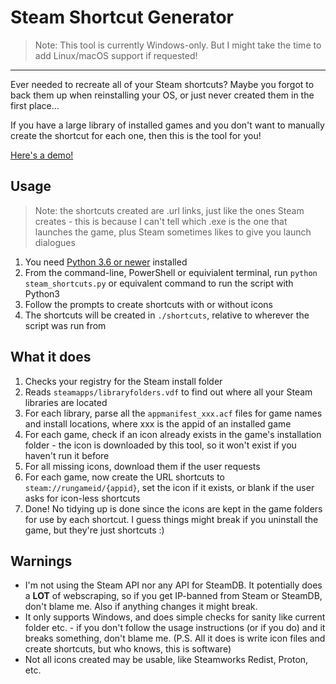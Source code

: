 # Steam Shortcut Generator

> Note: This tool is currently Windows-only. But I might take the time to add Linux/macOS support if requested! 

---

Ever needed to recreate all of your Steam shortcuts? Maybe you forgot to back them up when reinstalling your OS, or just never created them in the first place...

If you have a large library of installed games and you don't want to manually create the shortcut for each one, then this is the tool for you!

[Here's a demo!](https://www.youtube.com/watch?v=eH-ouDx1Y68)

## Usage

> Note: the shortcuts created are .url links, just like the ones Steam creates - this is because I can't tell which .exe is the one that launches the game, plus Steam sometimes likes to give you launch dialogues

1. You need [Python 3.6 or newer](https://www.python.org/downloads/) installed
1. From the command-line, PowerShell or equivialent terminal, run `python steam_shortcuts.py` or equivalent command to run the script with Python3
1. Follow the prompts to create shortcuts with or without icons
1. The shortcuts will be created in `./shortcuts`, relative to wherever the script was run from

## What it does

1. Checks your registry for the Steam install folder
2. Reads `steamapps/libraryfolders.vdf` to find out where all your Steam libraries are located
3. For each library, parse all the `appmanifest_xxx.acf` files for game names and install locations, where xxx is the appid of an installed game
4. For each game, check if an icon already exists in the game's installation folder - the icon is downloaded by this tool, so it won't exist if you haven't run it before
5. For all missing icons, download them if the user requests
6. For each game, now create the URL shortcuts to `steam://rungameid/{appid}`, set the icon if it exists, or blank if the user asks for icon-less shortcuts
7. Done! No tidying up is done since the icons are kept in the game folders for use by each shortcut. I guess things might break if you uninstall the game, but they're just shortcuts :) 

## Warnings
- I'm not using the Steam API nor any API for SteamDB. It potentially does a **LOT** of webscraping, so if you get IP-banned from Steam or SteamDB, don't blame me. Also if anything changes it might break.
- It only supports Windows, and does simple checks for sanity like current folder etc. - if you don't follow the usage instructions (or if you do) and it breaks something, don't blame me. (P.S. All it does is write icon files and create shortcuts, but who knows, this is software) 
- Not all icons created may be usable, like Steamworks Redist, Proton, etc.
